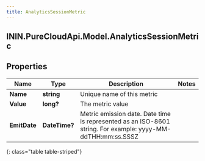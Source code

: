```yaml
---
title: AnalyticsSessionMetric
---
```

## ININ.PureCloudApi.Model.AnalyticsSessionMetric

## Properties

|Name | Type | Description | Notes|
|------------ | ------------- | ------------- | -------------|
| **Name** | **string** | Unique name of this metric | |
| **Value** | **long?** | The metric value | |
| **EmitDate** | **DateTime?** | Metric emission date. Date time is represented as an ISO-8601 string. For example: yyyy-MM-ddTHH:mm:ss.SSSZ | |
{: class="table table-striped"}


